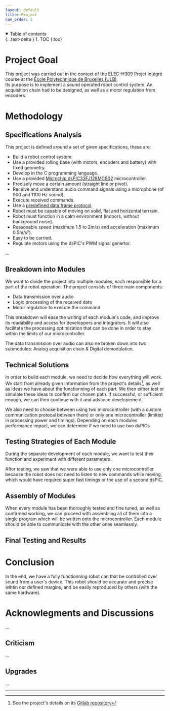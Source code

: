 ```yaml
---
layout: default
title: Project
nav_order: 2
---
```


<details open markdown="block">
  <summary>
    Table of contents
  </summary>
  {: .text-delta }
1. TOC
{:toc}
</details>

# Project Goal
This project was carried out in the context of the ELEC-H309 Projet Intégré course at the [École Polytechnique de Bruxelles (ULB)](https://polytech.ulb.be/en).  
Its purpose is to implement a sound operated robot control system. An acquisition chain had to be designed, as well as a motor regulation from encoders.  

# Methodology

## Specifications Analysis
This project is defined around a set of given specifications, these are:

- Build a robot control system.
- Use a provided rolling base (with motors, encoders and battery) with fixed geometry.
- Develop in the C programming language.
- Use a provided [Microchip dsPIC33FJ128MC802](https://www.microchip.com/en-us/product/dsPIC33FJ128MC802) microcontroller.
- Precisely move a certain amount (straight line or pivot).
- Receive and understand audio command signals using a microphone (of 900 and 1100 Hz sound).
- Execute received commands.
- Use a [predefined data frame protocol](/communicationFrame).
- Robot must be capable of moving on solid, flat and horizontal terrrain.
- Robot must function in a calm environment (indoors, without background noise).
- Reasonable speed (maximum 1.5 to 2m/s) and acceleration (maximum 0.5m/s²).
- Easy to be carried.
- Regulate motors using the dsPIC's PWM signal genertor.

...

## Breakdown into Modules
We want to divide the project into multiple modules, each responsible for a part of the robot operation. The project consists of three main components:

- Data transmission over audio
- Logic processing of the received data
- Motor regulation to execute the command

This breakdown will ease the writing of each module's code, and improve its readability and access for developpers and integrators. It will also facilitate the processing optimization that can be done in order to stay within the limits of our microcontroller.

The data transmission over audio can also ne broken down into two submodules: Analog acquisition chain & Digital demodulation.

## Technical Solutions
In order to build each module, we need to decide how everything will work. We start from already given information from the project's details[^1], as well as ideas we have about the functionning of each part. We then either test or simulate these ideas to confirm our chosen path. If successful, or sufficient enough, we can then continue with it and advance developement.

We also need to choose between using two microcontroller (with a custom communication protocal between them) or only one microcontroller (limited in processing power and timings). Depending on each modules performance impact, we can determine if we need to use two dsPICs.

## Testing Strategies of Each Module
During the separate development of each module, we want to test their function and experiment with different parameters.

After testing, we saw that we were able to use only one microcontroller because the robot does not need to listen to new commands while moving, which would have required super fast timings or the use of a second dsPIC.

## Assembly of Modules
When every module has been thoroughly tested and fine tuned, as well as confirmed working, we can proceed with assembling all of them into a single program which will be written onto the microcontroller. Each module should be able to communicate with the other ones seamlessly.

## Final Testing and Results

# Conclusion
In the end, we have a fully functionning robot can that be controlled over sound from a user's device. This robot should be accurate and precise wihtin our defined margins, and be easily reproduced by others (with the same hardware).

# Acknowlegments and Discussions
...

## Criticism
...

## Upgrades
...

----

[^1]: See the project's details on its [Gitlab repository](https://gitlab.com/mosee/elech309-2023)
